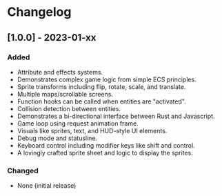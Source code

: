 # Changelog

## [1.0.0] - 2023-01-xx

### Added

- Attribute and effects systems.
- Demonstrates complex game logic from simple ECS principles.
- Sprite transforms including flip, rotate, scale, and translate.
- Multiple maps/scrollable screens.
- Function hooks can be called when entities are "activated".
- Collision detection between entities.
- Demonstrates a bi-directional interface between Rust and Javascript.
- Game loop using request animation frame.
- Visuals like sprites, text, and HUD-style UI elements.
- Debug mode and statusline.
- Keyboard control including modifier keys like shift and control.
- A lovingly crafted sprite sheet and logic to display the sprites.

### Changed

- None (initial release)
